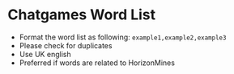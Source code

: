# Chatgames Word List
- Format the word list as following: `example1,example2,example3`
- Please check for duplicates
- Use UK english
- Preferred if words are related to HorizonMines
